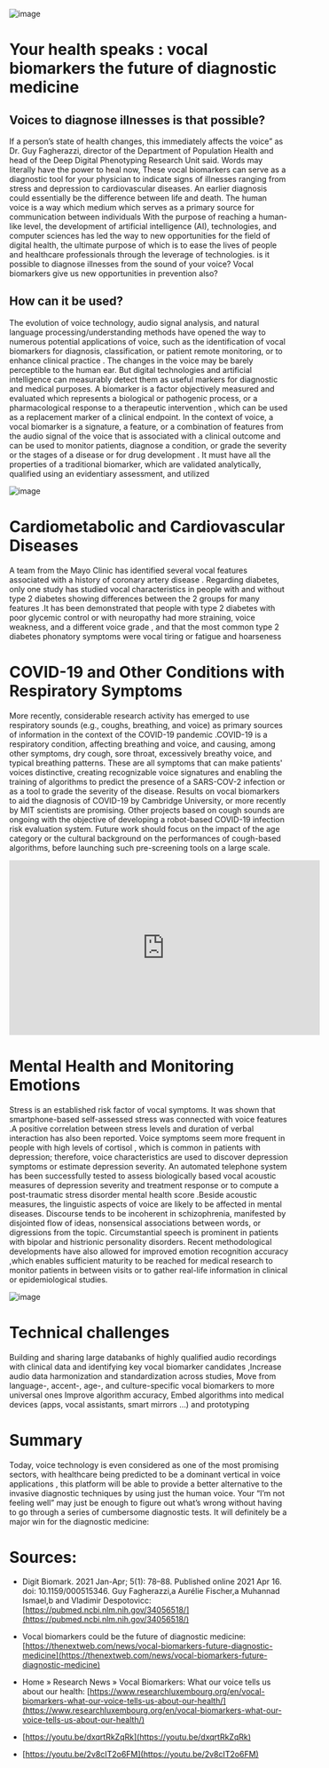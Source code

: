 ![image](https://user-images.githubusercontent.com/124357947/216839488-6113aa0f-0ec4-40b2-a3fd-ca80b8f29297.png)


# Your health speaks : vocal biomarkers the future of diagnostic  medicine
 
## Voices to diagnose illnesses is that possible?

If a person’s state of health changes, this immediately affects the voice”  as Dr. Guy Fagherazzi, director of the Department of Population Health and head of the Deep Digital Phenotyping Research Unit said. Words may literally have the power to heal now, These vocal biomarkers can serve as a diagnostic tool for your physician to indicate signs of illnesses ranging from stress and depression to cardiovascular diseases. An earlier diagnosis could essentially be the difference between life and death. The human voice is a way which medium which serves as a primary source for communication between individuals With the purpose of reaching a human-like level, the development of artificial intelligence (AI), technologies, and computer sciences has led the way to new opportunities for the field of digital health, the ultimate purpose of which is to ease the lives of people and healthcare professionals through the leverage of technologies. is it possible to diagnose illnesses from the sound of your voice? Vocal biomarkers give us new opportunities in prevention also?

## How can it be used? 

 The evolution of voice technology, audio signal analysis, and natural language processing/understanding methods have opened the way to numerous potential applications of voice, such as the identification of vocal biomarkers for diagnosis, classification, or patient remote monitoring, or to enhance clinical practice . The changes in the voice may be barely perceptible to the human ear. But digital technologies and artificial intelligence can measurably detect them as useful markers for diagnostic and medical purposes.  A biomarker is a factor objectively measured and evaluated which represents a biological or pathogenic process, or a pharmacological response to a therapeutic intervention , which can be used as a replacement marker of a clinical endpoint.  In the context of voice, a vocal biomarker is a signature, a feature, or a combination of features from the audio signal of the voice that is associated with a clinical outcome and can be used to monitor patients, diagnose a condition, or grade the severity or the stages of a disease or for drug development . It must have all the properties of a traditional biomarker, which are validated analytically, qualified using an evidentiary assessment, and utilized
 
![image](https://user-images.githubusercontent.com/124357947/216839543-fa75c4eb-f743-40a8-8191-5066868f0768.png)


# Cardiometabolic and Cardiovascular Diseases

A team from the Mayo Clinic has identified several vocal features associated with a history of coronary artery disease . Regarding diabetes, only one study has studied vocal characteristics in people with and without type 2 diabetes showing differences between the 2 groups for many features .It has been demonstrated that people with type 2 diabetes with poor glycemic control or with neuropathy had more straining, voice weakness, and a different voice grade , and that the most common type 2 diabetes phonatory symptoms were vocal tiring or fatigue and hoarseness 


# COVID-19 and Other Conditions with Respiratory Symptoms

More recently, considerable research activity has emerged to use respiratory sounds (e.g., coughs, breathing, and voice) as primary sources of information in the context of the COVID-19 pandemic .COVID-19 is a respiratory condition, affecting breathing and voice, and causing, among other symptoms, dry cough, sore throat, excessively breathy voice, and typical breathing patterns. These are all symptoms that can make patients' voices distinctive, creating recognizable voice signatures and enabling the training of algorithms to predict the presence of a SARS-COV-2 infection or as a tool to grade the severity of the disease. Results on vocal biomarkers to aid the diagnosis of COVID-19 by Cambridge University, or more recently by MIT scientists  are promising. Other projects based on cough sounds are ongoing with the objective of developing a robot-based COVID-19 infection risk evaluation system. Future work should focus on the impact of the age category or the cultural background on the performances of cough-based algorithms, before launching such pre-screening tools on a large scale.

<p style="text-align:center;"><iframe width="560" height="315" src="https://www.youtube.com/embed/C37n8fj4vaw" title="YouTube video player" frameborder="0" allow="accelerometer; autoplay; clipboard-write; encrypted-media; gyroscope; picture-in-picture; web-share" allowfullscreen></iframe></p>

# Mental Health and Monitoring Emotions

Stress is an established risk factor of vocal symptoms. It was shown that smartphone-based self-assessed stress was connected with voice features .A positive correlation between stress levels and duration of verbal interaction has also been reported. Voice symptoms seem more frequent in people with high levels of cortisol , which is common in patients with depression; therefore, voice characteristics are used to discover depression symptoms or estimate depression severity. An automated telephone system has been successfully tested to assess biologically based vocal acoustic measures of depression severity and treatment response or to compute a post-traumatic stress disorder mental health score .Beside acoustic measures, the linguistic aspects of voice are likely to be affected in mental diseases. Discourse tends to be incoherent in schizophrenia, manifested by disjointed flow of ideas, nonsensical associations between words, or digressions from the topic. Circumstantial speech is prominent in patients with bipolar and histrionic personality disorders. Recent methodological developments have also allowed for improved emotion recognition accuracy ,which enables sufficient maturity to be reached for medical research to monitor patients in between visits or to gather real-life information in clinical or epidemiological studies.

![image](https://user-images.githubusercontent.com/124357947/216839585-f76f3596-d786-4a99-825c-7a4491d471af.png)


# Technical challenges

Building and sharing large databanks of highly qualified audio recordings with clinical data and identifying key vocal biomarker candidates ,Increase audio data harmonization and standardization across studies, Move from language-, accent-, age-, and culture-specific vocal biomarkers to more universal ones Improve algorithm accuracy, Embed algorithms into medical devices (apps, vocal assistants, smart mirrors …) and prototyping

# Summary

Today, voice technology is even considered as one of the most promising sectors, with healthcare being predicted to be a dominant vertical in voice applications , this platform will be able to provide a better alternative to the invasive diagnostic techniques by using just the human voice. Your “I’m not feeling well” may just be enough to figure out what’s wrong without having to go through a series of cumbersome diagnostic tests. It will definitely be a major win for the diagnostic medicine:
 
 
# Sources:

* Digit Biomark. 2021 Jan-Apr; 5(1): 78–88. Published online 2021 Apr 16. doi: 10.1159/000515346. Guy Fagherazzi,a Aurélie Fischer,a Muhannad Ismael,b and Vladimir Despotovicc: [https://pubmed.ncbi.nlm.nih.gov/34056518/](https://pubmed.ncbi.nlm.nih.gov/34056518/)

* Vocal biomarkers could be the future of diagnostic medicine: [https://thenextweb.com/news/vocal-biomarkers-future-diagnostic-medicine](https://thenextweb.com/news/vocal-biomarkers-future-diagnostic-medicine)

* Home » Research News » Vocal Biomarkers: What our voice tells us about our health: [https://www.researchluxembourg.org/en/vocal-biomarkers-what-our-voice-tells-us-about-our-health/](https://www.researchluxembourg.org/en/vocal-biomarkers-what-our-voice-tells-us-about-our-health/)

* [https://youtu.be/dxqrtRkZqRk](https://youtu.be/dxqrtRkZqRk)

* [https://youtu.be/2v8cIT2o6FM](https://youtu.be/2v8cIT2o6FM)
